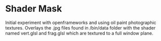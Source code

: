 # Shader Mask
Initial experiment with openframeworks and using oil paint photographic textures. 
Overlays the .jpg files found in /bin/data folder with the shader named vert.glsl and frag.glsl which are textured to a full window plane.

